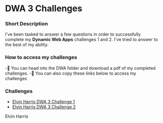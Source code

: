 # DWA 3 Challenges

### Short Description

I've been tasked to answer a few questions in order to successfully complete my **Dynamic Web Apps** challenges 1 and 2.  I've tried to answer to the best of my ability. 

### How to access my challenges

-💪 You can head into the DWA folder and download a pdf of my completed challenges. 
-🌱 You can also copy these links below to access my challenges

### Challenges

- [Elvin Harris DWA 3 Challenge 1](file:///C:/Users/harri/OneDrive/Desktop/Code/Dynamic-web-apps/DWA3/ELVHAR045_SOZ2301_GroupB_ElvinHarris_DWA3_1_KnowledgeCheck.pdf)
- [Elvin Harris DWA 3 Challenge 2](file:///C:/Users/harri/OneDrive/Desktop/Code/Dynamic-web-apps/DWA3/ELVHAR045_SOZ2301_GroupB_ElvinHarris_DWA3_2_KnowledgeCheck.pdf)

Elvin Harris
